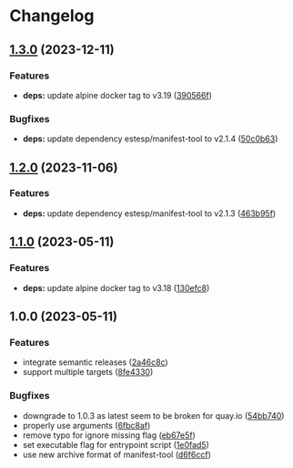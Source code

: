 # Changelog

## [1.3.0](https://github.com/actionhippie/manifest/compare/v1.2.0...v1.3.0) (2023-12-11)


### Features

* **deps:** update alpine docker tag to v3.19 ([390566f](https://github.com/actionhippie/manifest/commit/390566f51e0466a990092655893aa9d40455d00f))


### Bugfixes

* **deps:** update dependency estesp/manifest-tool to v2.1.4 ([50c0b63](https://github.com/actionhippie/manifest/commit/50c0b63cb7c9da13a35d650174225fd581aa0497))

## [1.2.0](https://github.com/actionhippie/manifest/compare/v1.1.0...v1.2.0) (2023-11-06)


### Features

* **deps:** update dependency estesp/manifest-tool to v2.1.3 ([463b95f](https://github.com/actionhippie/manifest/commit/463b95f4d9960c1689d59c41c4faa80a6671960b))

## [1.1.0](https://github.com/actionhippie/manifest/compare/v1.0.0...v1.1.0) (2023-05-11)


### Features

* **deps:** update alpine docker tag to v3.18 ([130efc8](https://github.com/actionhippie/manifest/commit/130efc88ce17b6babe119581493e4057d3f6da05))

## 1.0.0 (2023-05-11)


### Features

* integrate semantic releases ([2a46c8c](https://github.com/actionhippie/manifest/commit/2a46c8cb8d28980c97216a4aa82a3a89f7d49397))
* support multiple targets ([8fe4330](https://github.com/actionhippie/manifest/commit/8fe43302a481569136b3df6926803d213596ab14))


### Bugfixes

* downgrade to 1.0.3 as latest seem to be broken for quay.io ([54bb740](https://github.com/actionhippie/manifest/commit/54bb740a03b13d5ede173d853e204780b1c63626))
* properly use arguments ([6fbc8af](https://github.com/actionhippie/manifest/commit/6fbc8af1828ef8c600ec4360c3b02ee799633818))
* remove typo for ignore missing flag ([eb67e5f](https://github.com/actionhippie/manifest/commit/eb67e5f8aea90685232437c8939b0e35e1e9addd))
* set executable flag for entrypoint script ([1e0fad5](https://github.com/actionhippie/manifest/commit/1e0fad52b1320af6d013a05e8084a64c5766814a))
* use new archive format of manifest-tool ([d6f6ccf](https://github.com/actionhippie/manifest/commit/d6f6ccfc868a5434021920d0d15a233811b7446b))
